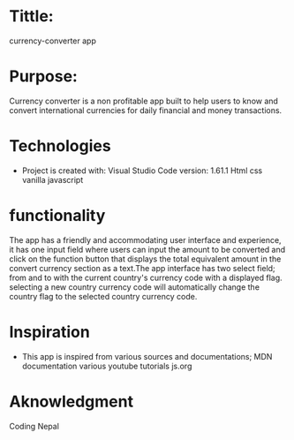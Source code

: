 # Tittle: 
currency-converter app
# Purpose:
Currency converter is a non profitable app built to help users to know and convert international currencies for daily financial and money transactions.

# Technologies
* Project is created with:
Visual Studio Code version: 1.61.1
Html 
css
vanilla javascript

# functionality
The app has a friendly and accommodating user interface and experience, it has one input field where users can input the amount to
be converted and click on the function button that displays the total equivalent amount in the convert currency section as a text.The app interface has two select field;
from and to with the current country's currency code with a displayed flag. selecting a new country currency code will automatically change the country flag to the selected country currency code.

# Inspiration
* This app is inspired from various sources and documentations;
MDN documentation
various youtube tutorials
js.org

# Aknowledgment
Coding Nepal
